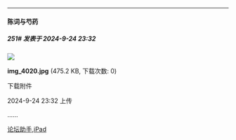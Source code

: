 ﻿
*****

####  陈词与芍药  
##### 251#       发表于 2024-9-24 23:32

<img src="https://img.saraba1st.com/forum/202409/24/113206lpm962afc2pfgo91.jpg" referrerpolicy="no-referrer">

<strong>img_4020.jpg</strong> (475.2 KB, 下载次数: 0)

下载附件

2024-9-24 23:32 上传

……

[论坛助手,iPad](https://bbs.saraba1st.com/2b/forum.php?mod=viewthread&amp;tid=2029836)


